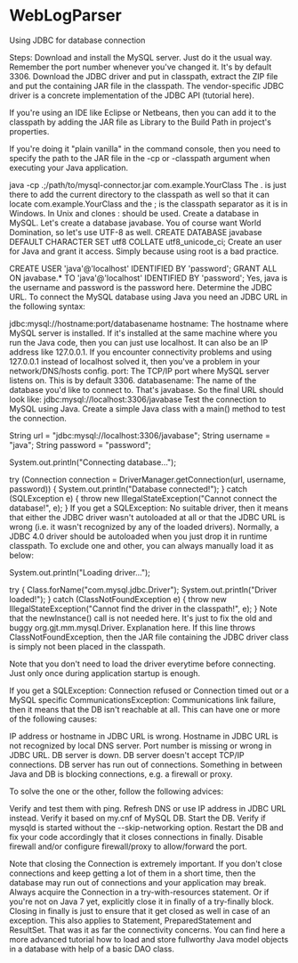# WebLogParser

Using JDBC for database connection

Steps:
Download and install the MySQL server. Just do it the usual way. Remember the port number whenever you've changed it. It's by default 3306.
Download the JDBC driver and put in classpath, extract the ZIP file and put the containing JAR file in the classpath. The vendor-specific JDBC driver is a concrete implementation of the JDBC API (tutorial here).

If you're using an IDE like Eclipse or Netbeans, then you can add it to the classpath by adding the JAR file as Library to the Build Path in project's properties.

If you're doing it "plain vanilla" in the command console, then you need to specify the path to the JAR file in the -cp or -classpath argument when executing your Java application.

java -cp .;/path/to/mysql-connector.jar com.example.YourClass
The . is just there to add the current directory to the classpath as well so that it can locate com.example.YourClass and the ; is the classpath separator as it is in Windows. In Unix and clones : should be used.
Create a database in MySQL. Let's create a database javabase. You of course want World Domination, so let's use UTF-8 as well.
CREATE DATABASE javabase DEFAULT CHARACTER SET utf8 COLLATE utf8_unicode_ci;
Create an user for Java and grant it access. Simply because using root is a bad practice.

CREATE USER 'java'@'localhost' IDENTIFIED BY 'password';
GRANT ALL ON javabase.* TO 'java'@'localhost' IDENTIFIED BY 'password';
Yes, java is the username and password is the password here.
Determine the JDBC URL. To connect the MySQL database using Java you need an JDBC URL in the following syntax:

jdbc:mysql://hostname:port/databasename
hostname: The hostname where MySQL server is installed. If it's installed at the same machine where you run the Java code, then you can just use localhost. It can also be an IP address like 127.0.0.1. If you encounter connectivity problems and using 127.0.0.1 instead of localhost solved it, then you've a problem in your network/DNS/hosts config.
port: The TCP/IP port where MySQL server listens on. This is by default 3306.
databasename: The name of the database you'd like to connect to. That's javabase.
So the final URL should look like:
jdbc:mysql://localhost:3306/javabase
Test the connection to MySQL using Java. Create a simple Java class with a main() method to test the connection.

String url = "jdbc:mysql://localhost:3306/javabase";
String username = "java";
String password = "password";

System.out.println("Connecting database...");

try (Connection connection = DriverManager.getConnection(url, username, password)) {
    System.out.println("Database connected!");
} catch (SQLException e) {
    throw new IllegalStateException("Cannot connect the database!", e);
}
If you get a SQLException: No suitable driver, then it means that either the JDBC driver wasn't autoloaded at all or that the JDBC URL is wrong (i.e. it wasn't recognized by any of the loaded drivers). Normally, a JDBC 4.0 driver should be autoloaded when you just drop it in runtime classpath. To exclude one and other, you can always manually load it as below:

System.out.println("Loading driver...");

try {
    Class.forName("com.mysql.jdbc.Driver");
    System.out.println("Driver loaded!");
} catch (ClassNotFoundException e) {
    throw new IllegalStateException("Cannot find the driver in the classpath!", e);
}
Note that the newInstance() call is not needed here. It's just to fix the old and buggy org.gjt.mm.mysql.Driver. Explanation here. If this line throws ClassNotFoundException, then the JAR file containing the JDBC driver class is simply not been placed in the classpath.

Note that you don't need to load the driver everytime before connecting. Just only once during application startup is enough.

If you get a SQLException: Connection refused or Connection timed out or a MySQL specific CommunicationsException: 
Communications link failure, then it means that the DB isn't reachable at all. This can have one or more of the following causes:

IP address or hostname in JDBC URL is wrong.
Hostname in JDBC URL is not recognized by local DNS server.
Port number is missing or wrong in JDBC URL.
DB server is down.
DB server doesn't accept TCP/IP connections.
DB server has run out of connections.
Something in between Java and DB is blocking connections, e.g. a firewall or proxy. 

To solve the one or the other, follow the following advices:

Verify and test them with ping.
Refresh DNS or use IP address in JDBC URL instead.
Verify it based on my.cnf of MySQL DB.
Start the DB.
Verify if mysqld is started without the --skip-networking option.
Restart the DB and fix your code accordingly that it closes connections in finally.
Disable firewall and/or configure firewall/proxy to allow/forward the port. 

Note that closing the Connection is extremely important. If you don't close connections and keep getting a lot of them in a short time, then the database may run out of connections and your application may break. Always acquire the Connection in a try-with-resources statement. Or if you're not on Java 7 yet, explicitly close it in finally of a try-finally block. Closing in finally is just to ensure that it get closed as well in case of an exception. This also applies to Statement, PreparedStatement and ResultSet.
That was it as far the connectivity concerns. You can find here a more advanced tutorial how to load and store fullworthy Java model objects in a database with help of a basic DAO class.
